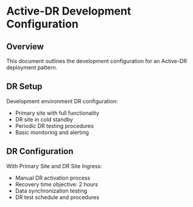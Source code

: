 # Active-DR Development Configuration

## Overview
This document outlines the development configuration for an Active-DR deployment pattern.

## DR Setup
Development environment DR configuration:
- Primary site with full functionality
- DR site in cold standby
- Periodic DR testing procedures
- Basic monitoring and alerting

## DR Configuration
With Primary Site and DR Site Ingress:
- Manual DR activation process
- Recovery time objective: 2 hours
- Data synchronization testing
- DR test schedule and procedures
